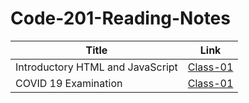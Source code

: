 # Code-201-Reading-Notes

| Title      |Link |
| ----------- | ----------- |
| Introductory HTML and JavaScript | [Class-01](Class-01)
| COVID 19 Examination | [Class-01](COVID19Examination)